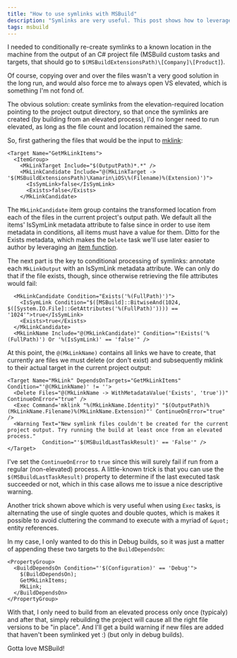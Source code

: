 ```yaml
---
title: "How to use symlinks with MSBuild"
description: "Symlinks are very useful. This post shows how to leverage them for conditional processing using MSBuild item groups."
tags: msbuild
---
```

I needed to conditionally re-create symlinks to a known location in the machine from the output of an C# project file (MSBuild custom tasks and targets, that should go to `$(MSBuildExtensionsPath)\[Company]\[Product]`).

Of course, copying over and over the files wasn't a very good solution in the long run, and would also force me to always open VS elevated, which is something I'm not fond of. 

The obvious solution: create symlinks from the elevation-required location pointing to the project output directory, so that once the symlinks are created (by building from an elevated process), I'd no longer need to run elevated, as long as the file count and location remained the same.

So, first gathering the files that would be the input to [mklink](https://technet.microsoft.com/en-us/library/cc753194.aspx):

    <Target Name="GetMkLinkItems">
      <ItemGroup>
        <MkLinkTarget Include="$(OutputPath)*.*" />
        <MkLinkCandidate Include="@(MkLinkTarget -> '$(MSBuildExtensionsPath)\Xamarin\iOS\%(Filename)%(Extension)')">
          <IsSymLink>false</IsSymLink>
          <Exists>false</Exists>
        </MkLinkCandidate>

The `MkLinkCandidate` item group contains the transformed location from each of the files in the current project's output path. We default all the items' IsSymLink metadata attribute to false since in order to use item metadata in conditions, all items must have a value for them. Ditto for the Exists metadata, which makes the `Delete` task we'll use later easier to author by leveraging an [item function](https://msdn.microsoft.com/en-us/library/ee886422.aspx).

The next part is the key to conditional processing of symlinks: annotate each `MkLinkOutput` with an IsSymLink metadata attribute. We can only do that if the file exists, though, since otherwise retrieving the file attributes would fail:

      <MkLinkCandidate Condition="Exists('%(FullPath)')">
        <IsSymLink Condition="$([MSBuild]::BitwiseAnd(1024, $([System.IO.File]::GetAttributes('%(FullPath)')))) == '1024'">true</IsSymLink>
        <Exists>true</Exists>
      </MkLinkCandidate>
      <MkLinkName Include="@(MkLinkCandidate)" Condition="!Exists('%(FullPath)') Or '%(IsSymLink)' == 'false'" />
 
At this point, the `@(MkLinkName)` contains all links we have to create, that currently are files we must delete (or don't exist) and subsequently mklink to their actual target in the current project output:

    <Target Name="MkLink" DependsOnTargets="GetMkLinkItems" Condition="'@(MkLinkName)' != ''>
      <Delete Files="@(MkLinkName -> WithMetadataValue('Exists', 'true'))" ContinueOnError="true" />
      <Exec Command='mklink "%(MkLinkName.Identity)" "$(OutputPath)%(MkLinkName.Filename)%(MkLinkName.Extension)"' ContinueOnError="true" />
      <Warning Text="New symlink files couldn't be created for the current project output. Try running the build at least once from an elevated process."
               Condition="'$(MSBuildLastTaskResult)' == 'False'" />
    </Target>  

I've set the `ContinueOnError` to `true` since this will surely fail if run from a regular (non-elevated) process. A little-known trick is that you can use the `$(MSBuildLastTaskResult)` property to determine if the last executed task succeeded or not, which in this case allows me to issue a nice descriptive warning.

Another trick shown above which is very useful when using `Exec` tasks, is alternating the use of single quotes and double quotes, which is makes it possible to avoid cluttering the command to execute with a myriad of `&quot;` entity references.

In my case, I only wanted to do this in Debug builds, so it was just a matter of appending these two targets to the `BuildDependsOn`:

    <PropertyGroup>
      <BuildDependsOn Condition="'$(Configuration)' == 'Debug'">
        $(BuildDependsOn);
        GetMkLinkItems;
        MkLink;
      </BuildDependsOn>
    </PropertyGroup>

With that, I only need to build from an elevated process only once (typicaly) and after that, simply rebuilding the project will cause all the right file versions to be "in place". And I'll get a build warning if new files are added that haven't been symlinked yet :) (but only in debug builds).

Gotta love MSBuild!